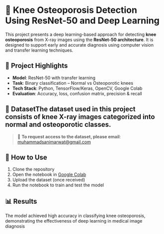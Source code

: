 # 🦴 Knee Osteoporosis Detection Using ResNet-50 and Deep Learning
This project presents a deep learning-based approach for detecting **knee osteoporosis** from X-ray images using the **ResNet-50 architecture**. It is designed to support early and accurate diagnosis using computer vision and transfer learning techniques.
## 📌 Project Highlights
- **Model**: ResNet-50 with transfer learning
- **Task**: Binary classification – Normal vs Osteoporotic knees
- **Tech Stack**: Python, TensorFlow/Keras, OpenCV, Google Colab
- **Evaluation**: Accuracy, loss, confusion matrix, precision & recall
## 📁 DatasetThe dataset used in this project consists of knee X-ray images categorized into normal and osteoporotic classes.
> 📩 **To request access to the dataset, please email**: muhammadsanimarwat@gmail.com
## 🚀 How to Use
1. Clone the repository
2. Open the notebook in [Google Colab](https://colab.research.google.com/)
3. Upload the dataset (once received)
4. Run the notebook to train and test the model
## 📊 Results
The model achieved high accuracy in classifying knee osteoporosis, demonstrating the effectiveness of deep learning in medical image diagnosis
